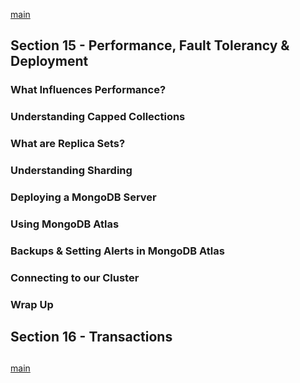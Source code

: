 <!--
// cSpell:ignore
-->

[main](README.md)

## Section 15 - Performance, Fault Tolerancy & Deployment
<!-- <details> -->
<summary>

</summary>

### What Influences Performance?
### Understanding Capped Collections
### What are Replica Sets?
### Understanding Sharding
### Deploying a MongoDB Server
### Using MongoDB Atlas
### Backups & Setting Alerts in MongoDB Atlas
### Connecting to our Cluster
### Wrap Up


</details>


## Section 16 - Transactions
<!-- <details> -->
<summary>

</summary>
</details>

##
[main](README.md)
